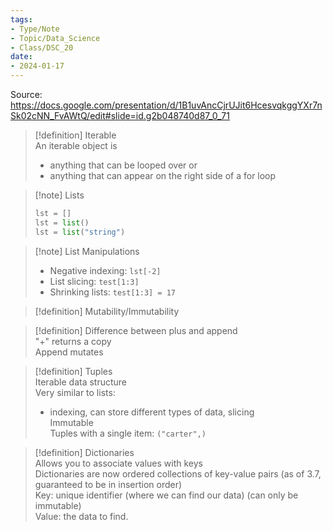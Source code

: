 ```yaml
---
tags:
- Type/Note
- Topic/Data_Science
- Class/DSC_20
date:
- 2024-01-17
---
```

Source: https://docs.google.com/presentation/d/1B1uvAncCjrUJit6HcesvqkggYXr7nSk02cNN_FvAWtQ/edit#slide=id.g2b048740d87_0_71  

> [!definition] Iterable  
> An iterable object is  
> - anything that can be looped over or  
> - anything that can appear on the right side of a for loop  

> [!note] Lists  
> ```Python  
> lst = []  
> lst = list()  
> lst = list("string")  
> ```  

> [!note] List Manipulations  
>-  Negative indexing: `lst[-2]`  
>- List slicing: `test[1:3]`  
>- Shrinking lists: `test[1:3] = 17`  

> [!definition] Mutability/Immutability  

> [!definition] Difference between plus and append  
> "+" returns a copy  
> Append mutates  

> [!definition] Tuples  
> Iterable data structure  
> Very similar to lists:  
> - indexing, can store different types of data, slicing  
> Immutable  
> Tuples with a single item: `("carter",)`  

> [!definition] Dictionaries  
> Allows you to associate values with keys  
> Dictionaries are now ordered collections of key-value pairs (as of 3.7, guaranteed to be in insertion order)  
>  Key: unique identifier (where we can find our data)  (can only be immutable)  
> Value: the data to find.  

